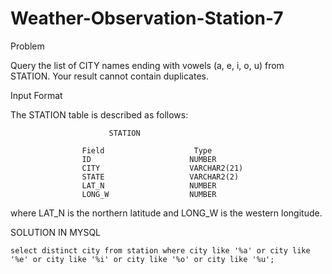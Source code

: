 # Weather-Observation-Station-7

Problem

Query the list of CITY names ending with vowels (a, e, i, o, u) from STATION. Your result cannot contain duplicates.

Input Format

The STATION table is described as follows:

                          STATION

                    Field	                 Type
                    ID	                    NUMBER
                    CITY                  	VARCHAR2(21)
                    STATE                  	VARCHAR2(2)
                    LAT_N                  	NUMBER
                    LONG_W	                NUMBER
                    
where LAT_N is the northern latitude and LONG_W is the western longitude.

SOLUTION IN MYSQL

    select distinct city from station where city like '%a' or city like '%e' or city like '%i' or city like '%o' or city like '%u';
